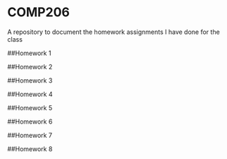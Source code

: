 # COMP206
A repository to document the homework assignments I have done for the class

##Homework 1

##Homework 2

##Homework 3

##Homework 4

##Homework 5

##Homework 6

##Homework 7

##Homework 8

